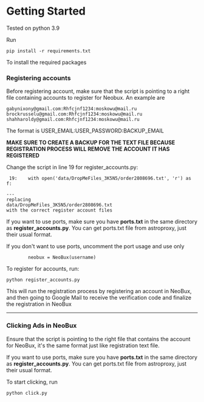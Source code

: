 # Getting Started

Tested on python 3.9

Run
```angular2html
pip install -r requirements.txt
```
To install the required packages


### Registering accounts
Before registering account, make sure that the script is pointing to a right file containing
accounts to register for Neobux. An example are
```angular2html
gabynixony@gmail.com:Rhfcjnf1234:moskowu@mail.ru
brockrusselu@gmail.com:Rhfcjnf1234:moskowu@mail.ru
shahharoldy@gmail.com:Rhfcjnf1234:moskowu@mail.ru
```
The format is USER_EMAIL:USER_PASSWORD:BACKUP_EMAIL 

**MAKE SURE TO CREATE A BACKUP FOR THE TEXT FILE BECAUSE REGISTRATION PROCESS WILL REMOVE THE ACCOUNT IT HAS REGISTERED**

Change the script in line 19 for register_accounts.py:
```angular2html
 19:	with open('data/DropMeFiles_3K5N5/order2808696.txt', 'r') as f:

---
replacing 
data/DropMeFiles_3K5N5/order2808696.txt
with the correct register account files

```

If you want to use ports, make sure you have **ports.txt** in the same directory as 
**register_accounts.py**. You can get ports.txt file from astroproxy, just their usual format.

If you don't want to use ports, uncomment the port usage and use only 
```angular2html
		neobux = NeoBux(username)
```

To register for accounts, run:
```angular2html
python register_accounts.py
```

This will run the registration process by registering an account in NeoBux, and then going to
Google Mail to receive the verification code and finalize the registration in NeoBux

---

### Clicking Ads in NeoBux
Ensure that the script is pointing to the right file that contains the account
for NeoBux, it's the same format just like registration text file.

If you want to use ports, make sure you have **ports.txt** in the same directory as 
**register_accounts.py**. You can get ports.txt file from astroproxy, just their usual format.


To start clicking, run
```angular2html
python click.py
```





